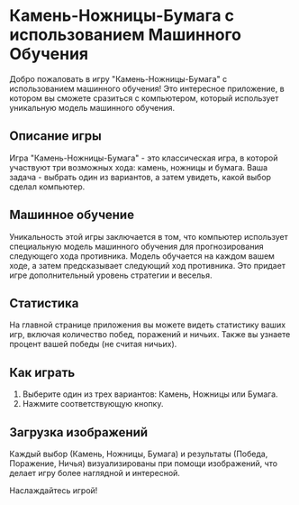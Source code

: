# Камень-Ножницы-Бумага с использованием Машинного Обучения

Добро пожаловать в игру "Камень-Ножницы-Бумага" с использованием машинного обучения! Это интересное приложение, в котором вы сможете сразиться с компьютером, который использует уникальную модель машинного обучения.

## Описание игры
Игра "Камень-Ножницы-Бумага" - это классическая игра, в которой участвуют три возможных хода: камень, ножницы и бумага. Ваша задача - выбрать один из вариантов, а затем увидеть, какой выбор сделал компьютер.

## Машинное обучение
Уникальность этой игры заключается в том, что компьютер использует специальную модель машинного обучения для прогнозирования следующего хода противника. Модель обучается на каждом вашем ходе, а затем предсказывает следующий ход противника. Это придает игре дополнительный уровень стратегии и веселья.

## Статистика
На главной странице приложения вы можете видеть статистику ваших игр, включая количество побед, поражений и ничьих. Также вы узнаете процент вашей победы (не считая ничьих).

## Как играть
1. Выберите один из трех вариантов: Камень, Ножницы или Бумага.
2. Нажмите соответствующую кнопку.


## Загрузка изображений
Каждый выбор (Камень, Ножницы, Бумага) и результаты (Победа, Поражение, Ничья) визуализированы при помощи изображений, что делает игру более наглядной и интересной.

Наслаждайтесь игрой!